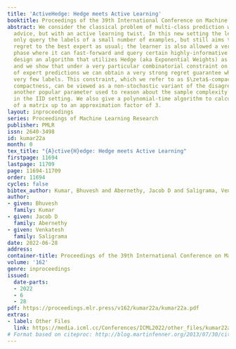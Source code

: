 ```yaml
---
title: 'ActiveHedge: Hedge meets Active Learning'
booktitle: Proceedings of the 39th International Conference on Machine Learning
abstract: We consider the classical problem of multi-class prediction with expert
  advice, but with an active learning twist. In this new setting the learner will
  only query the labels of a small number of examples, but still aims to minimize
  regret to the best expert as usual; the learner is also allowed a very short "burn-in"
  phase where it can fast-forward and query certain highly-informative examples. We
  design an algorithm that utilizes Hedge (aka Exponential Weights) as a subroutine,
  and we show that under a very particular combinatorial constraint on the matrix
  of expert predictions we can obtain a very strong regret guarantee while querying
  very few labels. This constraint, which we refer to as $\zeta$-compactness, or just
  compactness, can be viewed as a non-stochastic variant of the disagreement coefficient,
  another popular parameter used to reason about the sample complexity of active learning
  in the IID setting. We also give a polynomial-time algorithm to calculate the $\zeta$-compactness
  of a matrix up to an approximation factor of 3.
layout: inproceedings
series: Proceedings of Machine Learning Research
publisher: PMLR
issn: 2640-3498
id: kumar22a
month: 0
tex_title: "{A}ctive{H}edge: Hedge meets Active Learning"
firstpage: 11694
lastpage: 11709
page: 11694-11709
order: 11694
cycles: false
bibtex_author: Kumar, Bhuvesh and Abernethy, Jacob D and Saligrama, Venkatesh
author:
- given: Bhuvesh
  family: Kumar
- given: Jacob D
  family: Abernethy
- given: Venkatesh
  family: Saligrama
date: 2022-06-28
address:
container-title: Proceedings of the 39th International Conference on Machine Learning
volume: '162'
genre: inproceedings
issued:
  date-parts:
  - 2022
  - 6
  - 28
pdf: https://proceedings.mlr.press/v162/kumar22a/kumar22a.pdf
extras:
- label: Other Files
  link: https://media.icml.cc/Conferences/ICML2022/other_files/kumar22a-supp.zip
# Format based on citeproc: http://blog.martinfenner.org/2013/07/30/citeproc-yaml-for-bibliographies/
---
```

